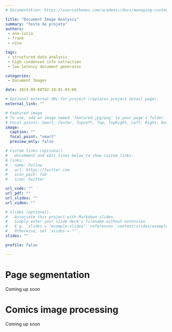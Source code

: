 ```yaml
---
# Documentation: https://sourcethemes.com/academic/docs/managing-content/

title: "Document Image Analysis"
summary: "teste de projeto"
authors:
 - ana-lucia
 - frank
 - nina

tags: 
 - structured data analysis
 - high condensed info extraction 
 - low latency document generatos

categories: 
 - Document Images

date: 2019-09-08T02:10:01-03:00

# Optional external URL for project (replaces project detail page).
external_link: ""

# Featured image
# To use, add an image named `featured.jpg/png` to your page's folder.
# Focal points: Smart, Center, TopLeft, Top, TopRight, Left, Right, BottomLeft, Bottom, BottomRight.
image:
  caption: ""
  focal_point: "smart"
  preview_only: false

# Custom links (optional).
#   Uncomment and edit lines below to show custom links.
# links:
# - name: Follow
#   url: https://twitter.com
#   icon_pack: fab
#   icon: twitter

url_code: ""
url_pdf: ""
url_slides: ""
url_video: ""

# Slides (optional).
#   Associate this project with Markdown slides.
#   Simply enter your slide deck's filename without extension.
#   E.g. `slides = "example-slides"` references `content/slides/example-slides.md`.
#   Otherwise, set `slides = ""`.
slides: ""

profile: false

---
```


Page segmentation
=================

Coming up soon

Comics image processing
=======================
Coming up soon
